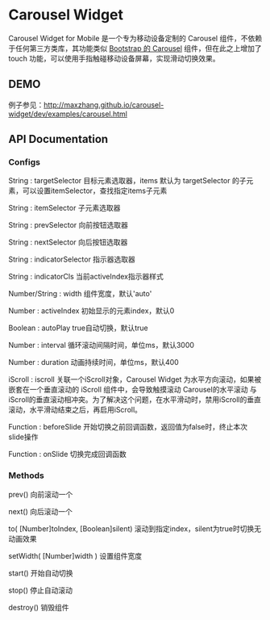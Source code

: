 Carousel Widget
=================

Carousel Widget for Mobile 是一个专为移动设备定制的 Carousel 组件，不依赖于任何第三方类库，其功能类似 [Bootstrap 的 Carousel](http://twitter.github.io/bootstrap/javascript.html#carousel) 组件，但在此之上增加了 touch 功能，可以使用手指触碰移动设备屏幕，实现滑动切换效果。

## DEMO

例子参见：http://maxzhang.github.io/carousel-widget/dev/examples/carousel.html

## API Documentation

### Configs

String : targetSelector 目标元素选取器，items 默认为 targetSelector 的子元素，可以设置itemSelector，查找指定items子元素

String : itemSelector 子元素选取器

String : prevSelector 向前按钮选取器

String : nextSelector 向后按钮选取器

String : indicatorSelector 指示器选取器

String : indicatorCls 当前activeIndex指示器样式

Number/String : width 组件宽度，默认'auto'

Number : activeIndex 初始显示的元素index，默认0

Boolean : autoPlay true自动切换，默认true

Number : interval 循环滚动间隔时间，单位ms，默认3000

Number : duration 动画持续时间，单位ms，默认400

iScroll : iscroll 关联一个iScroll对象，Carousel Widget 为水平方向滚动，如果被嵌套在一个垂直滚动的 iScroll 组件中，会导致触摸滚动 Carousel的水平滚动 与 iScroll的垂直滚动相冲突。为了解决这个问题，在水平滑动时，禁用iScroll的垂直滚动，水平滑动结束之后，再启用iScroll。

Function : beforeSlide 开始切换之前回调函数，返回值为false时，终止本次slide操作

Function : onSlide 切换完成回调函数

### Methods

prev() 向前滚动一个

next() 向后滚动一个

to( [Number]toIndex, [Boolean]silent) 滚动到指定index，silent为true时切换无动画效果

setWidth( [Number]width ) 设置组件宽度

start() 开始自动切换

stop() 停止自动滚动

destroy() 销毁组件

